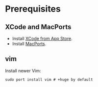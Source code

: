 # Prerequisites

## XCode and MacPorts
* Install [XCode from App Store](https://itunes.apple.com/cz/app/xcode/id497799835?mt=12).
* Install [MacPorts](https://www.macports.org).

## vim
Install newer Vim:
```
sudo port install vim # +huge by default
```
